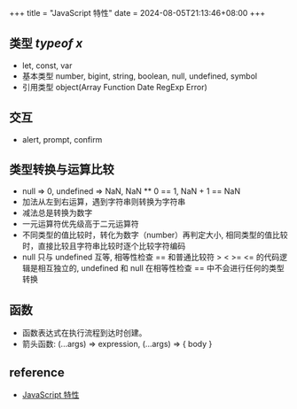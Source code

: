 +++
title = "JavaScript 特性"
date =  2024-08-05T21:13:46+08:00
+++

## 类型 _typeof x_

- let, const, var
- 基本类型 number, bigint, string, boolean, null, undefined, symbol
- 引用类型 object(Array Function Date RegExp Error)

## 交互

- alert, prompt, confirm

## 类型转换与运算比较

- null => 0, undefined => NaN, NaN \*\* 0 == 1, NaN + 1 == NaN
- 加法从左到右运算，遇到字符串则转换为字符串
- 减法总是转换为数字
- 一元运算符优先级高于二元运算符
- 不同类型的值比较时，转化为数字（number）再判定大小, 相同类型的值比较时，直接比较且字符串比较时逐个比较字符编码
- null 只与 undefined 互等, 相等性检查 == 和普通比较符 > < >= <= 的代码逻辑是相互独立的, undefined 和 null 在相等性检查 == 中不会进行任何的类型转换

## 函数

- 函数表达式在执行流程到达时创建。
- 箭头函数: (...args) => expression, (...args) => { body }

## reference

- [JavaScript 特性](https://zh.javascript.info/javascript-specials)
